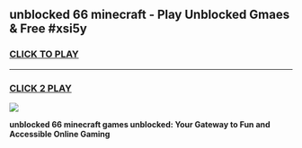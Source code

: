 
## unblocked 66 minecraft - Play Unblocked Gmaes & Free #xsi5y
<h3>
<a href="https://news.freeplayer.one?title=unblocked_66_minecraft&ref=24F">CLICK TO PLAY</a></h3>
<hr>

<h3>
<a href="https://news.freeplayer.one?title=unblocked_66_minecraft&ref=24F">CLICK 2 PLAY</a>
  
</h3>

<a href="https://news.freeplayer.one?title=unblocked_66_minecraft&ref=24F/"><img src="https://clearcache.store/games.png"></a>


**unblocked 66 minecraft games unblocked: Your Gateway to Fun and Accessible Online Gaming**

